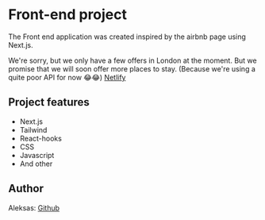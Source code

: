 # Front-end project

The Front end application was created inspired by the airbnb page using Next.js.

We're sorry, but we only have a few offers in London at the moment. But we promise that we will soon offer more places to stay. (Because we're using a quite poor API for now 😂😂)
[Netlify](https://voluble-piroshki-518e4b.netlify.app)

## Project features

- Next.js
- Tailwind
- React-hooks
- CSS
- Javascript
- And other

## Author

Aleksas: [Github](https://github.com/aneniskis)
